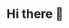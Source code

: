 # Hi there 👋

<!--
Im programmer from Uzbekiston! 🎇

- 🔭 I'm currently working on WATT programming language.
- 🏫 I'm currently learning C.
- 👏 Let's create indie language development industry!
- 📥 Thanks for reading it!
-->
